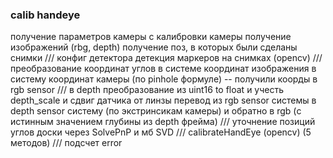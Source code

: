 ### calib handeye

получение параметров камеры с калибровки камеры
получение изображений (rbg, depth)
получение поз, в которых были сделаны снимки
///
конфиг детектора
детекция маркеров на снимках (opencv)
///
преобразование координат углов в системе координат изображения в систему координат камеры (по pinhole формуле) -- получили коорды в rgb sensor
///
в depth преобразование из uint16 to float и учесть depth_scale и сдвиг датчика от линзы
перевод из rgb sensor системы в depth sensor систему (по экстринсикам камеры) и обратно в rgb (с истинным значением глубины из depth фрейма)
/// 
уточнение позиций углов доски через SolvePnP и мб SVD
///
calibrateHandEye (opencv) (5 методов)
///
подсчет error
